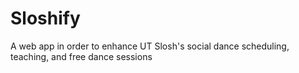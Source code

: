 # Sloshify
A web app in order to enhance UT Slosh's social dance scheduling, teaching, and free dance sessions
